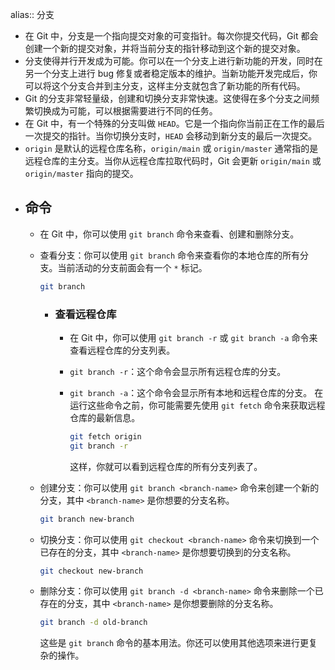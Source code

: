 alias:: 分支

- 在 Git 中，分支是一个指向提交对象的可变指针。每次你提交代码，Git 都会创建一个新的提交对象，并将当前分支的指针移动到这个新的提交对象。
- 分支使得并行开发成为可能。你可以在一个分支上进行新功能的开发，同时在另一个分支上进行 bug 修复或者稳定版本的维护。当新功能开发完成后，你可以将这个分支合并到主分支，这样主分支就包含了新功能的所有代码。
- Git 的分支非常轻量级，创建和切换分支非常快速。这使得在多个分支之间频繁切换成为可能，可以根据需要进行不同的任务。
- 在 Git 中，有一个特殊的分支叫做 `HEAD`。它是一个指向你当前正在工作的最后一次提交的指针。当你切换分支时，`HEAD` 会移动到新分支的最后一次提交。
- `origin` 是默认的远程仓库名称，`origin/main` 或 `origin/master` 通常指的是远程仓库的主分支。当你从远程仓库拉取代码时，Git 会更新 `origin/main` 或 `origin/master` 指向的提交。
- ## 命令
	- 在 Git 中，你可以使用 `git branch` 命令来查看、创建和删除分支。
	- 查看分支：你可以使用 `git branch` 命令来查看你的本地仓库的所有分支。当前活动的分支前面会有一个 `*` 标记。
	  
	  ```bash
	  git branch
	  ```
		- ### 查看远程仓库
			- 在 Git 中，你可以使用 `git branch -r` 或 `git branch -a` 命令来查看远程仓库的分支列表。
			- `git branch -r`：这个命令会显示所有远程仓库的分支。
			- `git branch -a`：这个命令会显示所有本地和远程仓库的分支。
			  在运行这些命令之前，你可能需要先使用 `git fetch` 命令来获取远程仓库的最新信息。
			  ```bash
			  git fetch origin
			  git branch -r
			  ```
			  
			  这样，你就可以看到远程仓库的所有分支列表了。
	- 创建分支：你可以使用 `git branch <branch-name>` 命令来创建一个新的分支，其中 `<branch-name>` 是你想要的分支名称。
	  
	  ```bash
	  git branch new-branch
	  ```
	- 切换分支：你可以使用 `git checkout <branch-name>` 命令来切换到一个已存在的分支，其中 `<branch-name>` 是你想要切换到的分支名称。
	  
	  ```bash
	  git checkout new-branch
	  ```
	- 删除分支：你可以使用 `git branch -d <branch-name>` 命令来删除一个已存在的分支，其中 `<branch-name>` 是你想要删除的分支名称。
	  
	  ```bash
	  git branch -d old-branch
	  ```
	  
	  这些是 `git branch` 命令的基本用法。你还可以使用其他选项来进行更复杂的操作。